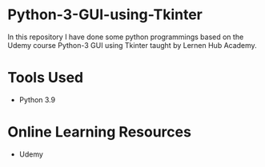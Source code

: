 # Python-3-GUI-using-Tkinter
In this repository I have done some python programmings based on the Udemy course Python-3 GUI using Tkinter taught by Lernen Hub Academy.

# Tools Used
* Python 3.9

# Online Learning Resources
* Udemy

